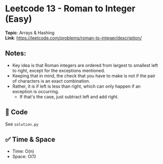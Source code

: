 # Leetcode 13 - Roman to Integer (Easy)

**Topic**: Arrays & Hashing  
**Link**: https://leetcode.com/problems/roman-to-integer/description/

## Notes: 
 - Key idea is that Roman integers are ordered from largest to smallest left to right, except for the exceptions mentioned. 
 - Keeping that in mind, the check that you have to make is not if the pair of characters is an exact combination.
 - Rather, it is if left is less than right, which can only happen if an exception is occurring. 
    - If that's the case, just subtract left and add right.

## 🧪 Code
See `solution.py`

## ✅ Time & Space
- Time: O(n)
- Space: O(1)